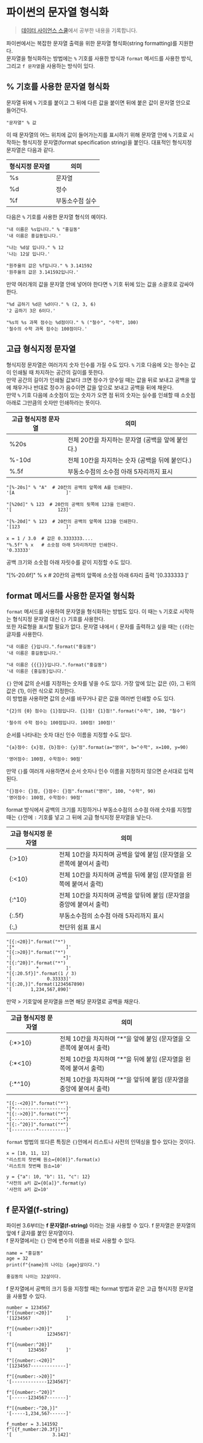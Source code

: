 # 파이썬의 문자열 형식화
> [데이터 사이언스 스쿨](https://datascienceschool.net/01%20python/02.04%20%ED%8C%8C%EC%9D%B4%EC%8D%AC%EC%9D%98%20%EB%AC%B8%EC%9E%90%EC%97%B4%20%ED%98%95%EC%8B%9D%ED%99%94.html)에서 공부한 내용을 기록합니다.  

파이썬에서는 복잡한 문자열 출력을 위한 문자열 형식화(string formatting)를 지원한다.  
문자열을 형식화하는 방법에는 `%` 기호를 사용한 방식과 `format` 메서드를 사용한 방식, 그리고 `f 문자열`을 사용하는 방식이 있다.

## % 기호를 사용한 문자열 형식화
문자열 뒤에 `%` 기호를 붙이고 그 뒤에 다른 값을 붙이면 뒤에 붙은 값이 문자열 안으로 들어간다.

```
"문자열" % 값
```

이 때 문자열의 어느 위치에 값이 들어가는지를 표시하기 위해 문자열 안에 `%` 기호로 시작하는 형식지정 문자열(format specification string)을 붙인다. 대표적인 형식지정 문자열은 다음과 같다.

| 형식지정 문자열 | 의미 |
|-----------------|------|
| %s | 문자열 |
| %d | 정수 |
| %f | 부동소수점 실수|

다음은 `%` 기호를 사용한 문자열 형식의 예이다.

```
"내 이름은 %s입니다." % "홍길동"
'내 이름은 홍길동입니다.'

"나는 %d살 입니다." % 12
'나는 12살 입니다.'

"원주율의 값은 %f입니다." % 3.141592
'원주율의 값은 3.141592입니다.'
```

만약 여러개의 값을 문자열 안에 넣어야 한다면 `%` 기호 뒤에 있는 값을 소괄호로 감싸야 한다.

```
"%d 곱하기 %d은 %d이다." % (2, 3, 6)
'2 곱하기 3은 6이다.'

"%s의 %s 과목 점수는 %d점이다." % ("철수", "수학", 100)
'철수의 수학 과목 점수는 100점이다.'
```

## 고급 형식지정 문자열
형식지정 문자열은 여러가지 숫자 인수를 가질 수도 있다. `%` 기호 다음에 오는 정수는 값이 인쇄될 때 차지하는 공간의 길이를 뜻한다.  
만약 공간의 길이가 인쇄될 값보다 크면 정수가 양수일 때는 값을 뒤로 보내고 공백을 앞에 채우거나 반대로 정수가 음수이면 값을 앞으로 보내고 공백을 뒤에 채운다.  
만약 `%` 기호 다음에 소숫점이 있는 숫자가 오면 점 뒤의 숫자는 실수를 인쇄할 때 소숫점 아래로 그만큼의 숫자만 인쇄하라는 뜻이다.

| 고급 형식지정 문자열 | 의미 |
|----------------------|------|
| %20s | 전체 20칸을 차지하는 문자열 (공백을 앞에 붙인다.) |
| %-10d | 전체 10칸을 차지하는 숫자 (공백을 뒤에 붙인다.) |
| %.5f | 부동소수점의 소수점 아래 5자리까지 표시 |

```
"[%-20s]" % "A"  # 20칸의 공백의 앞쪽에 A를 인쇄한다.
'[A                   ]'

"[%20d]" % 123  # 20칸의 공백의 뒷쪽에 123을 인쇄한다.
'[                 123]'

"[%-20d]" % 123  # 20칸의 공백의 앞쪽에 123을 인쇄한다.
'[123                 ]'

x = 1 / 3.0  # 값은 0.3333333....
"%.5f" % x   # 소숫점 아래 5자리까지만 인쇄한다.
'0.33333'
```
공백 크기와 소숫점 아래 자릿수를 같이 지정할 수도 있다.

"[%-20.6f]" % x  # 20칸의 공백의 앞쪽에 소숫점 아래 6자리 출력
'[0.333333            ]'

## format 메서드를 사용한 문자열 형식화
`format` 메서드를 사용하여 문자열을 형식화하는 방법도 있다. 이 때는 `%` 기호로 시작하는 형식지정 문자열 대신 `{}` 기호를 사용한다.  
또한 자료형을 표시할 필요가 없다. 문자열 내에서 `{` 문자를 출력하고 싶을 때는 `{{`라는 글자를 사용한다.

```
"내 이름은 {}입니다.".format("홍길동")
'내 이름은 홍길동입니다.'

"내 이름은 {{{}}}입니다.".format("홍길동")
'내 이름은 {홍길동}입니다.'
```

`{}` 안에 값의 순서를 지정하는 숫자를 넣을 수도 있다. 가장 앞에 있는 값은 {0}, 그 뒤의 값은 {1}, 이런 식으로 지정한다.  
이 방법을 사용하면 값의 순서를 바꾸거나 같은 값을 여러번 인쇄할 수도 있다.

```
"{2}의 {0} 점수는 {1}점입니다. {1}점! {1}점!".format("수학", 100, "철수")

'철수의 수학 점수는 100점입니다. 100점! 100점!'
```

순서를 나타내는 숫자 대신 인수 이름을 지정할 수도 있다.

```
"{a}점수: {x}점, {b}점수: {y}점".format(a="영어", b="수학", x=100, y=90)

'영어점수: 100점, 수학점수: 90점'
```

만약 `{}`를 여러개 사용하면서 순서 숫자나 인수 이름을 지정하지 않으면 순서대로 입력된다.

```
"{}점수: {}점, {}점수: {}점".format("영어", 100, "수학", 90)
'영어점수: 100점, 수학점수: 90점'
```

format 방식에서 공백의 크기를 지정하거나 부동소수점의 소수점 아래 숫자를 지정할 때는 `{}`안에 `:` 기호를 넣고 그 뒤에 고급 형식지정 문자열을 넣는다. 

| 고급 형식지정 문자열 | 의미 |
|----------------------|------|
| {:>10} | 전체 10칸을 차지하며 공백을 앞에 붙임 (문자열을 오른쪽에 붙여서 출력) |
| {:<10} | 전체 10칸을 차지하며 공백을 뒤에 붙임 (문자열을 왼쪽에 붙여서 출력) |
| {:^10} | 전체 10칸을 차지하며 공백을 앞뒤에 붙임 (문자열을 중앙에 붙여서 출력) |
| {:.5f} | 부동소수점의 소수점 아래 5자리까지 표시 |
| {:,} | 천단위 쉼표 표시 |

```
"[{:<20}]".format("*")
'[*                   ]'
"[{:>20}]".format("*")
'[                   *]'
"[{:^20}]".format("*")
'[         *          ]'
"[{:20.5f}]".format(1 / 3)
'[             0.33333]'
"[{:20,}]".format(1234567890)
'[       1,234,567,890]'
```

만약 > 기호앞에 문자열을 쓰면 해당 문자열로 공백을 채운다.

| 고급 형식지정 문자열 | 의미 |
|----------------------|------|
| {:*>10} | 전체 10칸을 차지하며 “*”을 앞에 붙임 (문자열을 오른쪽에 붙여서 출력) |
| {:*<10} | 전체 10칸을 차지하며 “*”을 뒤에 붙임 (문자열을 왼쪽에 붙여서 출력) |
| {:*^10} | 전체 10칸을 차지하며 “*”을 앞뒤에 붙임 (문자열을 중앙에 붙여서 출력) |

```
"[{:-<20}]".format("*")
'[*-------------------]'
"[{:->20}]".format("*")
'[-------------------*]'
"[{:-^20}]".format("*")
'[---------*----------]'
```

`format` 방법의 또다른 특징은 `{}`안에서 리스트나 사전의 인덱싱을 할수 있다는 것이다.

```
x = [10, 11, 12]
"리스트의 첫번째 원소={0[0]}".format(x)
'리스트의 첫번째 원소=10'

y = {"a": 10, "b": 11, "c": 12}
"사전의 a키 값={0[a]}".format(y)
'사전의 a키 값=10'
```

## f 문자열(f-string)
파이썬 3.6부터는 **f 문자열(f-string)** 이라는 것을 사용할 수 있다. f 문자열은 문자열의 앞에 f 글자를 붙인 문자열이다.  
f 문자열에서는 `{}` 안에 변수의 이름을 바로 사용할 수 있다.

```
name = "홍길동"
age = 32
print(f"{name}의 나이는 {age}살이다.")

홍길동의 나이는 32살이다.
```

f 문자열에서 공백의 크기 등을 지정할 때는 format 방법과 같은 고급 형식지정 문자열을 사용할 수 있다.

```
number = 1234567
f"[{number:<20}]"
'[1234567             ]'

f"[{number:>20}]"
'[             1234567]'

f"[{number:^20}]"
'[      1234567       ]'

f"[{number:-<20}]"
'[1234567-------------]'

f"[{number:->20}]"
'[-------------1234567]'

f"[{number:-^20}]"
'[------1234567-------]'

f"[{number:-^20,}]"
'[-----1,234,567------]'

f_number = 3.141592
f"[{f_number:20.3f}]"
'[               3.142]'
```
